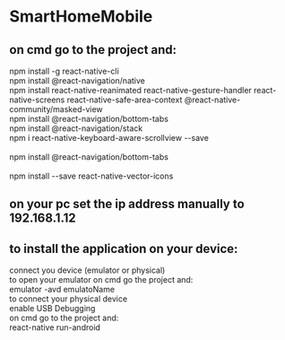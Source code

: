 # SmartHomeMobile

## on cmd go to the project and: <br>
  npm install -g react-native-cli <br>
  npm install @react-navigation/native <br>
  npm install react-native-reanimated react-native-gesture-handler react-native-screens react-native-safe-area-context @react-native-community/masked-view <br>
  npm install @react-navigation/bottom-tabs <br>
  npm install @react-navigation/stack <br>
  npm i react-native-keyboard-aware-scrollview --save <br>  
  npm install @react-navigation/bottom-tabs <br>  
  npm install --save react-native-vector-icons <br>
  
<h2> on your pc set the ip address manually to 192.168.1.12 <br> </h2>

## to install the application on your device: <br>
  connect you device (emulator or physical) <br>
    to open your emulator on cmd go the project and: <br>
      emulator -avd emulatoName <br>
    to connect your physical device <br>
      enable USB Debugging <br>
  on cmd go to the project and:<br>
    react-native run-android<br>
